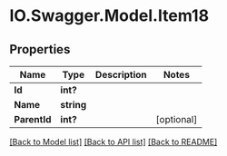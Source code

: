 # IO.Swagger.Model.Item18
## Properties

Name | Type | Description | Notes
------------ | ------------- | ------------- | -------------
**Id** | **int?** |  | 
**Name** | **string** |  | 
**ParentId** | **int?** |  | [optional] 

[[Back to Model list]](../README.md#documentation-for-models) [[Back to API list]](../README.md#documentation-for-api-endpoints) [[Back to README]](../README.md)

